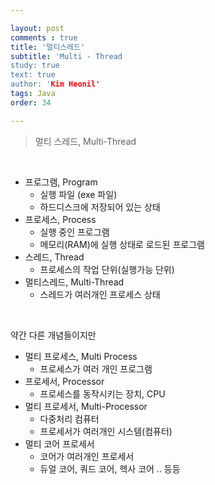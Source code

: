 ```yaml
---

layout: post
comments : true
title: '멀티스레드'
subtitle: 'Multi - Thread
study: true
text: true
author: 'Kim Heonil'
tags: Java
order: 34

---
```


 

> 멀티 스레드, Multi-Thread

<br>

- 프로그램, Program
  - 실행 파일 (exe 파일)
  - 하드디스크에 저장되어 있는 상태
- 프로세스, Process
  - 실행 중인 프로그램
  - 메모리(RAM)에 실행 상태로 로드된 프로그램
- 스레드, Thread
  - 프로세스의 작업 단위(실행가능 단위)
- 멀티스레드, Multi-Thread
  - 스레드가 여러개인 프로세스 상태

<br>

약간 다른 개념들이지만

- 멀티 프로세스, Multi Process
  - 프로세스가 여러 개인 프로그램
- 프로세서, Processor
  - 프로세스를 동작시키는 장치, CPU
- 멀티 프로세서, Multi-Processor
  - 다중처리 컴퓨터
  - 프로세서가 여러개인 시스템(컴퓨터)
- 멀티 코어 프로세서
  - 코어가 여러개인 프로세서
  - 듀얼 코어, 쿼드 코어, 헥사 코어 .. 등등


<br><br>